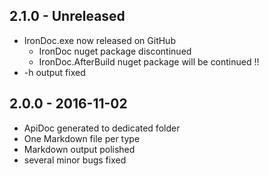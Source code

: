 
## 2.1.0 - Unreleased

- IronDoc.exe now released on GitHub 
  - IronDoc nuget package discontinued
  - IronDoc.AfterBuild nuget package will be continued !!
- -h output fixed
 
## 2.0.0 - 2016-11-02

- ApiDoc generated to dedicated folder
- One Markdown file per type
- Markdown output polished
- several minor bugs fixed